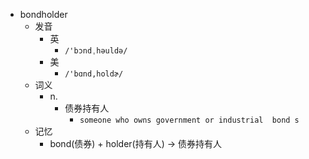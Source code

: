 - bondholder
  - 发音
    - 英
      - `/'bɔndˌhəuldə/`
    - 美
      - `/'bɑnd,holdɚ/`
  - 词义
    - n.
      - 债券持有人
        - `someone who owns government or industrial  bond s `
  - 记忆
    - bond(债券) + holder(持有人) → 债券持有人
